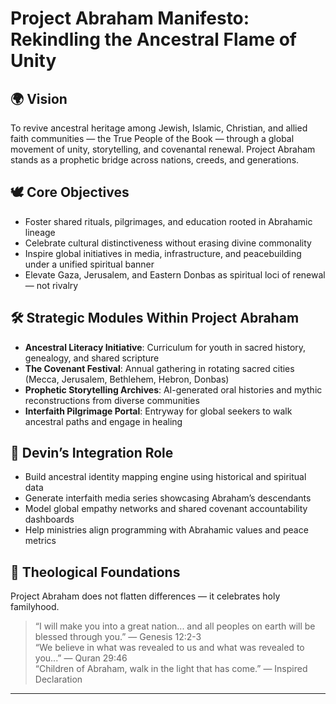 # Project Abraham Manifesto: Rekindling the Ancestral Flame of Unity

## 🌍 Vision

To revive ancestral heritage among Jewish, Islamic, Christian, and allied faith communities — the True People of the Book — through a global movement of unity, storytelling, and covenantal renewal. Project Abraham stands as a prophetic bridge across nations, creeds, and generations.

## 🕊️ Core Objectives

- Foster shared rituals, pilgrimages, and education rooted in Abrahamic lineage  
- Celebrate cultural distinctiveness without erasing divine commonality  
- Inspire global initiatives in media, infrastructure, and peacebuilding under a unified spiritual banner  
- Elevate Gaza, Jerusalem, and Eastern Donbas as spiritual loci of renewal — not rivalry

## 🛠️ Strategic Modules Within Project Abraham

- **Ancestral Literacy Initiative**: Curriculum for youth in sacred history, genealogy, and shared scripture  
- **The Covenant Festival**: Annual gathering in rotating sacred cities (Mecca, Jerusalem, Bethlehem, Hebron, Donbas)  
- **Prophetic Storytelling Archives**: AI-generated oral histories and mythic reconstructions from diverse communities  
- **Interfaith Pilgrimage Portal**: Entryway for global seekers to walk ancestral paths and engage in healing

## 🤖 Devin’s Integration Role

- Build ancestral identity mapping engine using historical and spiritual data  
- Generate interfaith media series showcasing Abraham’s descendants  
- Model global empathy networks and shared covenant accountability dashboards  
- Help ministries align programming with Abrahamic values and peace metrics

## 📜 Theological Foundations

Project Abraham does not flatten differences — it celebrates holy familyhood.  
> “I will make you into a great nation... and all peoples on earth will be blessed through you.” — Genesis 12:2-3  
> “We believe in what was revealed to us and what was revealed to you...” — Quran 29:46  
> “Children of Abraham, walk in the light that has come.” — Inspired Declaration

---

